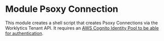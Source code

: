 # Module Psoxy Connection

This module creates a shell script that creates Psoxy Connections via the Worklytics Tenant API. It requires
an [AWS Cognito Identity Pool to be able for authentication](../cognito_tenant_api_auth).